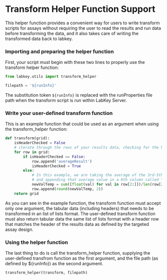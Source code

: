 # Transform Helper Function Support

This helper function provides a convenient way for users to write transform scripts for assays without requiring the user to read the results and run data before transforming the data, and it also takes care of writing the transformed data back to labkey.

### Importing and preparing the helper function

First, your script must begin with these two lines to properly use the transform helper function:

```python
from labkey.utils import transform_helper

filepath = '${runInfo}'
```

The substitution token `${runInfo}` is replaced with the runProperties file path when the transform script is run within LabKey Server.

### Write your user-defined transform function

This is an example function that could be used as an argument when using the transform_helper function:

```python
def transform(grid):
    isHeaderChecked = False    
    # iterate through the rows of your results data, checking for the header
    for row in grid:
        if isHeaderChecked == False:
            row.append('averageResult')
            isHeaderChecked = True
        else:
            # In this example, we are taking the average of the 3rd-5th column values by row 
            # and appending that average value in a 6th column called "averageResult"
            newValTemp = sum([float(val) for val in row[2:]])/len(row[2:])
            row.append(round(newValTemp, 2))
    return grid
```

As you can see in the example function, the transform function must accept only one argument, the tabular data (including headers) that needs to be transformed in an list of lists format. The user-defined transform function must also return tabular data the same list of lists format with a header row that matches the header of the results data as defined by the targeted assay design.

### Using the helper function

The last thing to do is call the transform_helper function, supplying the user-defined transfrom function as the first argument, and the file path (as defined by ${runInfo}) as the second argument.

```python
transform_helper(transform, filepath)
``` 
